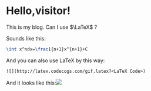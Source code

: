 # Hello,visitor!
This is my blog.
Can I use $\LaTeX$ ?

Sounds like this:

```latex
\int x^ndx=\frac1{n+1}x^{n+1}+C
```

And you can also use LaTeX by this way:

```text
![](http://latex.codecogs.com/gif.latex?<LaTeX Code>)
```

And it looks like this:![](https://latex.codecogs.com/svg.image?\int_{0}^{5}x^2dx=\left[\frac13x^3\right]^5_0=\frac13\times5^3-\frac13-\times0^3=\frac{125}3)
